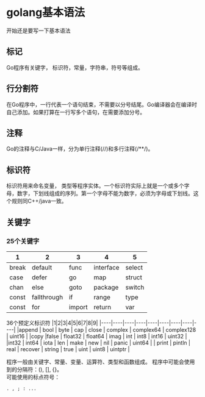 # golang基本语法
开始还是要写一下基本语法  
## 标记
Go程序有关键字， 标识符，常量，字符串，符号等组成。
## 行分割符
在Go程序中，一行代表一个语句结束，不需要以分号结尾。Go编译器会在编译时自己添加。如果打算在一行写多个语句，在需要添加分号。

## 注释
Go的注释与C/Java一样，分为单行注释(//)和多行注释(/**/)。

## 标识符
标识符用来命名变量， 类型等程序实体。一个标识符实际上就是一个或多个字母，数字，下划线组成的序列。第一个字母不能为数字，必须为字母或下划线。这个规则同C++/java一致。

## 关键字
### 25个关键字

 |1|2|3|4|5|
 |----|----|----|----|----|
 |break|default|func|interface|select|
 |case|defer|go|map|struct|
 |chan|else|goto|package|switch|
 |const|fallthrough| if| range| type|
 |const| for| import | return | var| 

36个预定义标识符
 |1|2|3|4|5|6|7|8|9|
 |----|----|----|----|----|----|----|----|----|
|append | bool | byte | cap | close | complex | complex64 | complex128 | uint16 |
|copy |false | float32 | float64 | imag | int | int8 | int16 | uint32 |
|int32 | int64 | iota | len | make | new | nil | panic | uint64 |
| print | pintln | real | recover | string | true | uint | uint8 | uintptr |

程序一般由关键字、常量、变量、运算符、类型和函数组成。
程序中可能会使用到的分隔符：(), [], {}。  
可能使用的标点符号：
```
. , ; : ...

```



